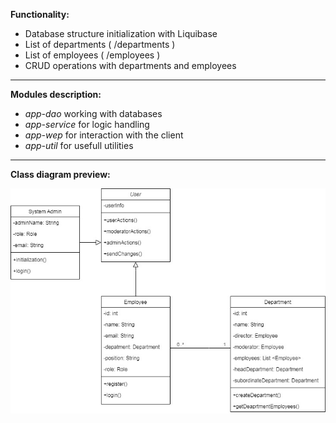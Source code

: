 **Functionality:**
- Database structure initialization with Liquibase
- List of departments ( /departments )
- List of employees ( /employees )
- CRUD operations with departments and employees
***

**Modules description:**
- *app-dao* working with databases
- *app-service* for logic handling
- *app-wep* for interaction with the client
- *app-util* for usefull utilities
***
**Class diagram preview:**

[![Header](https://github.com/IaroslavOmelianenko/EmployeeHandbook/blob/main/ClassDiagram.jpg)](https://github.com/IaroslavOmelianenko/EmployeeHandbook/blob/main/ClassDiagram.jpg)
